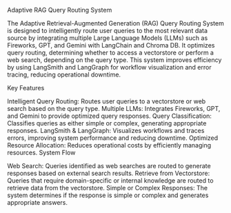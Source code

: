 Adaptive RAG Query Routing System

The Adaptive Retrieval-Augmented Generation (RAG) Query Routing System is designed to intelligently route user queries to the most relevant data source by integrating multiple Large Language Models (LLMs) such as Fireworks, GPT, and Gemini with LangChain and Chroma DB. It optimizes query routing, determining whether to access a vectorstore or perform a web search, depending on the query type. This system improves efficiency by using LangSmith and LangGraph for workflow visualization and error tracing, reducing operational downtime.

Key Features

Intelligent Query Routing: Routes user queries to a vectorstore or web search based on the query type.
Multiple LLMs: Integrates Fireworks, GPT, and Gemini to provide optimized query responses.
Query Classification: Classifies queries as either simple or complex, generating appropriate responses.
LangSmith & LangGraph: Visualizes workflows and traces errors, improving system performance and reducing downtime.
Optimized Resource Allocation: Reduces operational costs by efficiently managing resources.
System Flow

Web Search: Queries identified as web searches are routed to generate responses based on external search results.
Retrieve from Vectorstore: Queries that require domain-specific or internal knowledge are routed to retrieve data from the vectorstore.
Simple or Complex Responses: The system determines if the response is simple or complex and generates appropriate answers.
